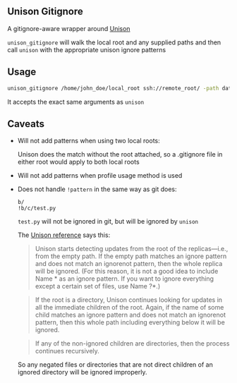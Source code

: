 ## Unison Gitignore

A gitignore-aware wrapper around [Unison](https://github.com/bcpierce00/unison)

`unison_gitignore` will walk the local root and any supplied paths and then call
`unison` with the appropriate unison ignore patterns

## Usage
```bash
unison_gitignore /home/john_doe/local_root ssh://remote_root/ -path data
```
It accepts the exact same arguments as `unison`

## Caveats
- Will not add patterns when using two local roots:

    Unison does the match without the root attached, so a .gitignore file
    in either root would apply to both local roots
- Will not add patterns when profile usage method is used
- Does not handle `!pattern` in the same way as git does:

    ```
    b/
    !b/c/test.py
    ```
    `test.py` will not be ignored in git, but will be ignored by `unison`

    The [Unison reference](https://www.cis.upenn.edu/~bcpierce/unison/download/releases/stable/unison-manual.html#reference)
    says this:
    > Unison starts detecting updates from the root of the replicas—i.e., from the empty path. If the empty path matches an ignore pattern and does not match an ignorenot pattern, then the whole replica will be ignored. (For this reason, it is not a good idea to include Name * as an ignore pattern. If you want to ignore everything except a certain set of files, use Name ?*.)

    > If the root is a directory, Unison continues looking for updates in all the immediate children of the root. Again, if the name of some child matches an ignore pattern and does not match an ignorenot pattern, then this whole path including everything below it will be ignored.

    > If any of the non-ignored children are directories, then the process continues recursively.

    So any negated files or directories that are not direct children of an ignored directory will be ignored improperly.
